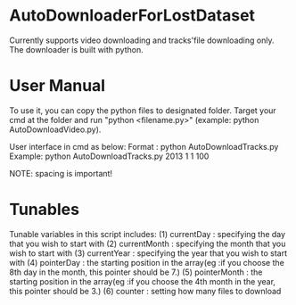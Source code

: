 # AutoDownloaderForLostDataset
Currently supports video downloading and tracks'file downloading only. The downloader is built with python.

# User Manual
To use it, you can copy the python files to designated folder. Target your cmd at the folder and run "python <filename.py>" (example: python AutoDownloadVideo.py).

User interface in cmd as below:
Format : python AutoDownloadTracks.py <year> <month> <day> <number of vids to download>
Example: python AutoDownloadTracks.py 2013 1 1 100

NOTE: spacing is important!
# Tunables
Tunable variables in this script includes:
(1) currentDay : specifying the day that you wish to start with
(2) currentMonth : specifying the month that you wish to start with
(3) currentYear : specifying the year that you wish to start with
(4) pointerDay : the starting position in the array(eg :if you choose the 8th day in the month, this pointer should be 7.)
(5) pointerMonth : the starting position in the array(eg :if you choose the 4th month in the year, this pointer should be 3.) 
(6) counter : setting how many files to download


